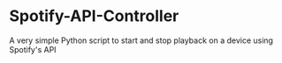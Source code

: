 # Spotify-API-Controller
A very simple Python script to start and stop playback on a device using Spotify's API
